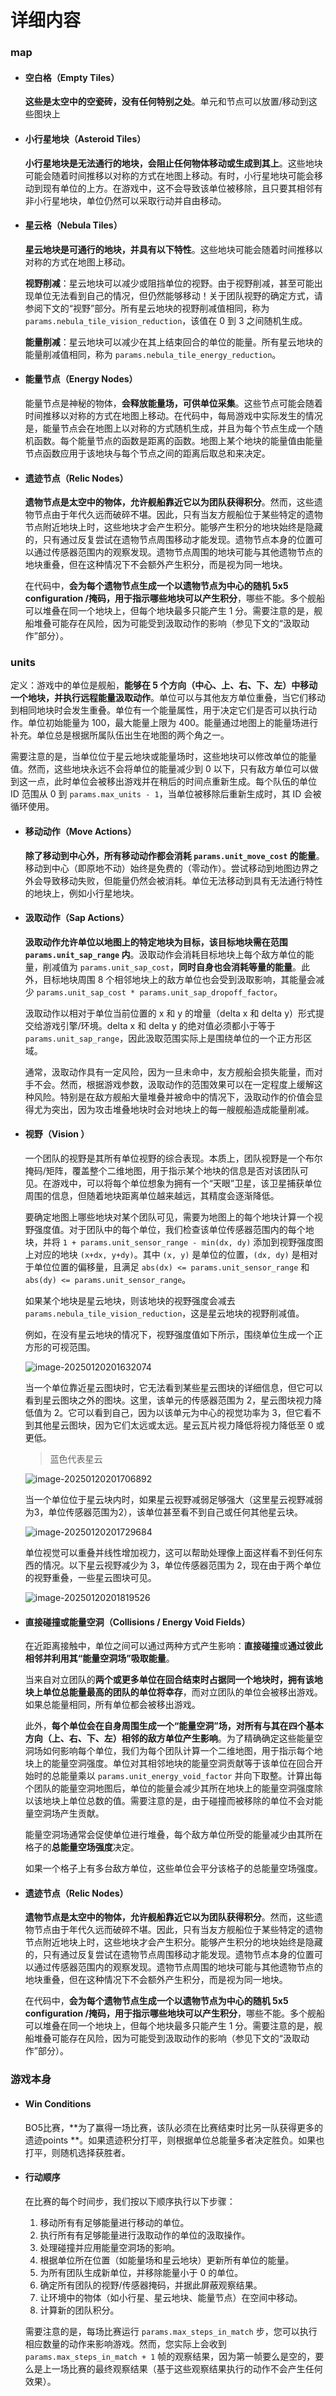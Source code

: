 # 详细内容

### map

- #### 空白格（Empty Tiles）

  **这些是太空中的空瓷砖，没有任何特别之处**。单元和节点可以放置/移动到这些图块上

- #### 小行星地块（Asteroid Tiles）

  **小行星地块是无法通行的地块，会阻止任何物体移动或生成到其上**。这些地块可能会随着时间推移以对称的方式在地图上移动。有时，小行星地块可能会移动到现有单位的上方。在游戏中，这不会导致该单位被移除，且只要其相邻有非小行星地块，单位仍然可以采取行动并自由移动。

- #### 星云格（Nebula Tiles）

  **星云地块是可通行的地块，并具有以下特性**。这些地块可能会随着时间推移以对称的方式在地图上移动。

  **视野削减**：星云地块可以减少或阻挡单位的视野。由于视野削减，甚至可能出现单位无法看到自己的情况，但仍然能够移动！关于团队视野的确定方式，请参阅下文的“视野”部分。所有星云地块的视野削减值相同，称为 `params.nebula_tile_vision_reduction`，该值在 0 到 3 之间随机生成。

  **能量削减**：星云地块可以减少在其上结束回合的单位的能量。所有星云地块的能量削减值相同，称为 `params.nebula_tile_energy_reduction`。

- #### 能量节点（Energy Nodes）

  能量节点是神秘的物体，**会释放能量场，可供单位采集**。这些节点可能会随着时间推移以对称的方式在地图上移动。在代码中，每局游戏中实际发生的情况是，能量节点会在地图上以对称的方式随机生成，并且为每个节点生成一个随机函数。每个能量节点的函数是距离的函数。地图上某个地块的能量值由能量节点函数应用于该地块与每个节点之间的距离后取总和来决定。

- #### 遗迹节点（Relic Nodes）

  **遗物节点是太空中的物体，允许舰船靠近它以为团队获得积分**。然而，这些遗物节点由于年代久远而破碎不堪。因此，只有当友方舰船位于某些特定的遗物节点附近地块上时，这些地块才会产生积分。能够产生积分的地块始终是隐藏的，只有通过反复尝试在遗物节点周围移动才能发现。遗物节点本身的位置可以通过传感器范围内的观察发现。遗物节点周围的地块可能与其他遗物节点的地块重叠，但在这种情况下不会额外产生积分，而是视为同一地块。

  在代码中，**会为每个遗物节点生成一个以遗物节点为中心的随机 5x5 configuration /掩码，用于指示哪些地块可以产生积分**，哪些不能。多个舰船可以堆叠在同一个地块上，但每个地块最多只能产生 1 分。需要注意的是，舰船堆叠可能存在风险，因为可能受到汲取动作的影响（参见下文的“汲取动作”部分）。

### units

定义：游戏中的单位是舰船，**能够在 5 个方向（中心、上、右、下、左）中移动一个地块，并执行远程能量汲取动作**。单位可以与其他友方单位重叠，当它们移动到相同地块时会发生重叠。单位有一个能量属性，用于决定它们是否可以执行动作。单位初始能量为 100，最大能量上限为 400。能量通过地图上的能量场进行补充。单位总是根据所属队伍出生在地图的两个角之一。

需要注意的是，当单位位于星云地块或能量场时，这些地块可以修改单位的能量值。然而，这些地块永远不会将单位的能量减少到 0 以下，只有敌方单位可以做到这一点，此时单位会被移出游戏并在稍后的时间点重新生成。每个队伍的单位 ID 范围从 0 到 `params.max_units - 1`，当单位被移除后重新生成时，其 ID 会被循环使用。

- #### 移动动作（Move Actions）

  **除了移动到中心外，所有移动动作都会消耗 `params.unit_move_cost` 的能量**。移动到中心（即原地不动）始终是免费的（零动作）。尝试移动到地图边界之外会导致移动失败，但能量仍然会被消耗。单位无法移动到具有无法通行特性的地块上，例如小行星地块。

- #### 汲取动作（Sap Actions）

  **汲取动作允许单位以地图上的特定地块为目标，该目标地块需在范围 `params.unit_sap_range` 内**。汲取动作会消耗目标地块上每个敌方单位的能量，削减值为 `params.unit_sap_cost`，**同时自身也会消耗等量的能量**。此外，目标地块周围 8 个相邻地块上的敌方单位也会受到汲取影响，其能量会减少 `params.unit_sap_cost * params.unit_sap_dropoff_factor`。

  汲取动作以相对于单位当前位置的 x 和 y 的增量（delta x 和 delta y）形式提交给游戏引擎/环境。delta x 和 delta y 的绝对值必须都小于等于 `params.unit_sap_range`，因此汲取范围实际上是围绕单位的一个正方形区域。

  通常，汲取动作具有一定风险，因为一旦未命中，友方舰船会损失能量，而对手不会。然而，根据游戏参数，汲取动作的范围效果可以在一定程度上缓解这种风险。特别是在敌方舰船大量堆叠并被命中的情况下，汲取动作的价值会显得尤为突出，因为攻击堆叠地块时会对地块上的每一艘舰船造成能量削减。

- #### 视野（Vision ）

  一个团队的视野是其所有单位视野的综合表现。本质上，团队视野是一个布尔掩码/矩阵，覆盖整个二维地图，用于指示某个地块的信息是否对该团队可见。在游戏中，可以将每个单位想象为拥有一个“天眼”卫星，该卫星捕获单位周围的信息，但随着地块距离单位越来越远，其精度会逐渐降低。

  要确定地图上哪些地块对某个团队可见，需要为地图上的每个地块计算一个视野强度值。对于团队中的每个单位，我们检查该单位传感器范围内的每个地块，并将 `1 + params.unit_sensor_range - min(dx, dy)` 添加到视野强度图上对应的地块 `(x+dx, y+dy)`。其中 `(x, y)` 是单位的位置，`(dx, dy)` 是相对于单位位置的偏移量，且满足 `abs(dx) <= params.unit_sensor_range` 和 `abs(dy) <= params.unit_sensor_range`。

  如果某个地块是星云地块，则该地块的视野强度会减去 `params.nebula_tile_vision_reduction`，这是星云地块的视野削减值。

  例如，在没有星云地块的情况下，视野强度值如下所示，围绕单位生成一个正方形的可视范围。

  ![image-20250120201632074](https://my-typora-p1.oss-cn-beijing.aliyuncs.com/typoraImgs/image-20250120201632074.png)

  当一个单位靠近星云图块时，它无法看到某些星云图块的详细信息，但它可以看到星云图块之外的图块。这里，该单元的传感器范围为 2，星云图块视力降低值为 2。它可以看到自己，因为以该单元为中心的视觉功率为 3，但它看不到其他星云图块，因为它们太远或太远。星云瓦片视力降低将视力降低至 0 或更低。

  > 蓝色代表星云

  ![image-20250120201706892](https://my-typora-p1.oss-cn-beijing.aliyuncs.com/typoraImgs/image-20250120201706892.png)

  当一个单位位于星云块内时，如果星云视野减弱足够强大（这里星云视野减弱为3，单位传感器范围为2），该单位甚至看不到自己或任何其他星云块。

  ![image-20250120201729684](https://my-typora-p1.oss-cn-beijing.aliyuncs.com/typoraImgs/image-20250120201729684.png)

  单位视觉可以重叠并线性增加视力，这可以帮助处理像上面这样看不到任何东西的情况。以下星云视野减少为 3，单位传感器范围为 2，现在由于两个单位的视野重叠，一些星云图块可见。

  ![image-20250120201819526](https://my-typora-p1.oss-cn-beijing.aliyuncs.com/typoraImgs/image-20250120201819526.png)

  

- #### 直接碰撞或能量空洞（Collisions / Energy Void Fields）

  在近距离接触中，单位之间可以通过两种方式产生影响：**直接碰撞**或**通过彼此相邻并利用其“能量空洞场”吸取能量**。

  当来自对立团队的**两个或更多单位在回合结束时占据同一个地块时，拥有该地块上单位总能量最高的团队的单位将幸存**，而对立团队的单位会被移出游戏。如果总能量相同，所有单位都会被移出游戏。

  此外，**每个单位会在自身周围生成一个“能量空洞”场，对所有与其在四个基本方向（上、右、下、左）相邻的敌方单位产生影响**。为了精确确定这些能量空洞场如何影响每个单位，我们为每个团队计算一个二维地图，用于指示每个地块上的能量空洞强度。单位对其相邻地块的能量空洞贡献等于该单位在回合开始时的总能量乘以 `params.unit_energy_void_factor` 并向下取整。计算出每个团队的能量空洞地图后，单位的能量会减少其所在地块上的能量空洞强度除以该地块上单位总数的值。需要注意的是，由于碰撞而被移除的单位不会对能量空洞场产生贡献。

  能量空洞场通常会促使单位进行堆叠，每个敌方单位所受的能量减少由其所在格子的**总能量空场强度**决定。

  如果一个格子上有多台敌方单位，这些单位会平分该格子的总能量空场强度。

- #### 遗迹节点（Relic Nodes）

  **遗物节点是太空中的物体，允许舰船靠近它以为团队获得积分**。然而，这些遗物节点由于年代久远而破碎不堪。因此，只有当友方舰船位于某些特定的遗物节点附近地块上时，这些地块才会产生积分。能够产生积分的地块始终是隐藏的，只有通过反复尝试在遗物节点周围移动才能发现。遗物节点本身的位置可以通过传感器范围内的观察发现。遗物节点周围的地块可能与其他遗物节点的地块重叠，但在这种情况下不会额外产生积分，而是视为同一地块。

  在代码中，**会为每个遗物节点生成一个以遗物节点为中心的随机 5x5 configuration /掩码，用于指示哪些地块可以产生积分**，哪些不能。多个舰船可以堆叠在同一个地块上，但每个地块最多只能产生 1 分。需要注意的是，舰船堆叠可能存在风险，因为可能受到汲取动作的影响（参见下文的“汲取动作”部分）。

### 游戏本身

- #### Win Conditions

  BO5比赛，**为了赢得一场比赛，该队必须在比赛结束时比另一队获得更多的遗迹points **。如果遗迹积分打平，则根据单位总能量多者决定胜负。如果也打平，则随机选择获胜者。

- #### 行动顺序

  在比赛的每个时间步，我们按以下顺序执行以下步骤：

  1. 移动所有有足够能量进行移动的单位。
  2. 执行所有有足够能量进行汲取动作的单位的汲取操作。
  3. 处理碰撞并应用能量空洞场的影响。
  4. 根据单位所在位置（如能量场和星云地块）更新所有单位的能量。
  5. 为所有团队生成新单位，并移除能量小于 0 的单位。
  6. 确定所有团队的视野/传感器掩码，并据此屏蔽观察结果。
  7. 让环境中的物体（如小行星、星云地块、能量节点）在空间中移动。
  8. 计算新的团队积分。

  需要注意的是，每场比赛运行 `params.max_steps_in_match` 步，您可以执行相应数量的动作来影响游戏。然而，您实际上会收到 `params.max_steps_in_match + 1` 帧的观察结果，因为第一帧要么是空的，要么是上一场比赛的最终观察结果（基于这些观察结果执行的动作不会产生任何效果）。